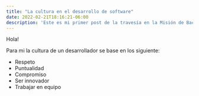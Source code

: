 ```yaml
---
title: "La cultura en el desarrollo de software"
date: 2022-02-21T18:16:21-06:00
description: 'Este es mi primer post de la travesía en la Misión de Backend con Node JS de Launch X.'
---
```


Hola!

Para mi la cultura de un desarrollador se base en los siguiente: 

- Respeto
- Puntualidad
- Compromiso 
- Ser innovador
- Trabajar en equipo
